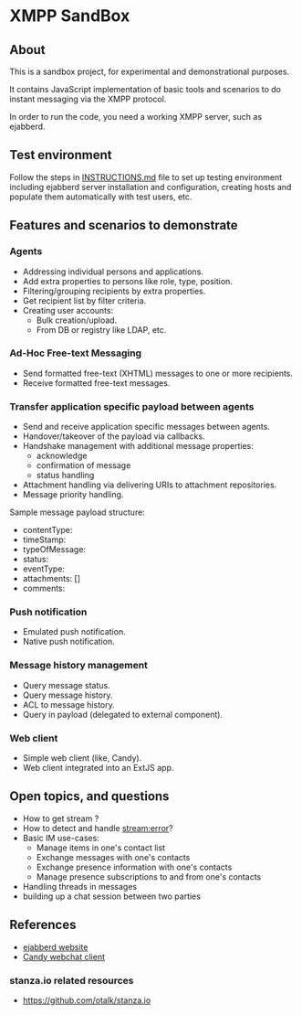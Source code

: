 XMPP SandBox
=============

## About
This is a sandbox project, for experimental and demonstrational purposes.

It contains JavaScript implementation of basic tools and scenarios to do instant messaging via the XMPP protocol.

In order to run the code, you need a working XMPP server, such as ejabberd.

## Test environment
Follow the steps in [INSTRUCTIONS.md](INSTRUCTIONS.md) file to set up testing environment including ejabberd server installation and configuration, creating hosts and populate them automatically with test users, etc.

## Features and scenarios to demonstrate

### Agents

- Addressing individual persons and applications.
- Add extra properties to persons like role, type, position.
- Filtering/grouping recipients by extra properties.
- Get recipient list by filter criteria.
- Creating user accounts:
    - Bulk creation/upload.
    - From DB or registry like LDAP, etc.


### Ad-Hoc Free-text Messaging

- Send formatted free-text (XHTML) messages to one or more recipients.
- Receive formatted free-text messages.

### Transfer application specific payload between agents

- Send and receive application specific messages between agents.
- Handover/takeover of the payload via callbacks. 
- Handshake management with additional message properties:
    - acknowledge
    - confirmation of message
    - status handling
- Attachment handling via delivering URIs to attachment repositories.
- Message priority handling.

Sample message payload structure:

- contentType:
- timeStamp:
- typeOfMessage:
- status:
- eventType:
- attachments: []
- comments:

### Push notification

- Emulated push notification.
- Native push notification.

### Message history management

- Query message status.
- Query message history.
- ACL to message history.
- Query in payload (delegated to external component).

### Web client

- Simple web client (like, Candy).
- Web client integrated into an ExtJS app.

## Open topics, and questions

- How to get stream <features>?
- How to detect and handle <stream:error>?
- Basic IM use-cases:
    - Manage items in one's contact list
    - Exchange messages with one's contacts
    - Exchange presence information with one's contacts
    - Manage presence subscriptions to and from one's contacts
- Handling threads in messages
- building up a chat session between two parties

## References

- [ejabberd website](http://www.process-one.net/en/ejabberd/)
- [Candy webchat client](https://github.com/candy-chat)

### stanza.io related resources

- https://github.com/otalk/stanza.io
